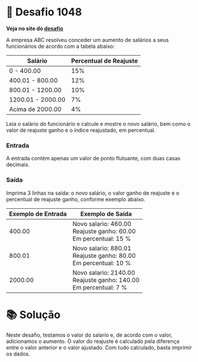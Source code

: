 # 📖 Desafio 1048

**Veja no site do [desafio](https://www.beecrowd.com.br/judge/pt/problems/view/1048)**

A empresa ABC resolveu conceder um aumento de salários a seus funcionários de acordo com a tabela abaixo:

| Salário           | Percentual de Reajuste |
| ----------------- | ---------------------- |
| 0 - 400.00        | 15%                    |
| 400.01 - 800.00   | 12%                    |
| 800.01 - 1200.00  | 10%                    |
| 1200.01 - 2000.00 | 7%                     |
| Acima de 2000.00  | 4%                     |

Leia o salário do funcionário e calcule e mostre o novo salário, bem como o valor de reajuste ganho e o índice reajustado, em percentual.

### Entrada

A entrada contém apenas um valor de ponto flutuante, com duas casas decimais.

### Saída

Imprima 3 linhas na saída: o novo salário, o valor ganho de reajuste e o percentual de reajuste ganho, conforme exemplo abaixo.

| Exemplo de Entrada | Exemplo de Saída                                                      |
| ------------------ | --------------------------------------------------------------------- |
| 400.00             | Novo salario: 460.00<br>Reajuste ganho: 60.00<br>Em percentual: 15 %  |
| 800.01             | Novo salario: 880.01<br>Reajuste ganho: 80.00<br>Em percentual: 10 %  |
| 2000.00            | Novo salario: 2140.00<br>Reajuste ganho: 140.00<br>Em percentual: 7 % |

# 📚 Solução

Neste desafio, testamos o valor do salario e, de acordo com o valor, adicionamos o aumento. O valor do reajuste é calculado pela diferença entre o valor anterior e o valor ajustado. Com tudo calculado, basta imprimir os dados.
